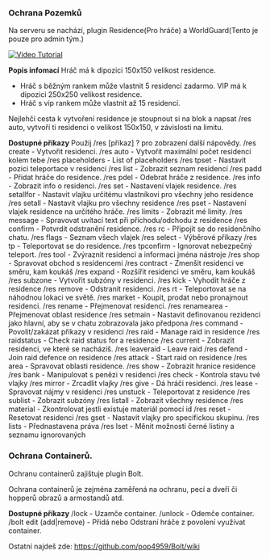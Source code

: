 ### Ochrana Pozemků

Na serveru se nachází, plugin Residence(Pro hráče) a WorldGuard(Tento je pouze pro admin tým.)

[![Video Tutorial](https://media.forgecdn.net/avatars/71/275/636163258283180440.png)](https://www.youtube.com/watch?v=CaSxLwY0tqY)

**Popis infomací**
Hráč má k dipozici 150x150 velikost residence.
- Hráč s běžným rankem může vlastnit 5 residencí zadarmo.
VIP má k dipozici 250x250 velikost residence.
- Hráč s vip rankem může vlastnit až 15 residencí.

Nejlehčí cesta k vytvoření residence je stoupnout si na blok a napsat /res auto, vytvoří ti residenci o velikost 150x150, v závislosti na limitu.


**Dostupné příkazy**
Použij /res [příkaz] ? <strana> pro zobrazení další nápovědy.
/res create - Vytvořit residenci.
/res auto - Vytvořit maximální počet residencí kolem tebe
/res placeholders - List of placeholders
/res tpset - Nastavit pozici teleportace v residenci
/res list - Zobrazit seznam residencí
/res padd - Přidat hráče do residence.
/res pdel - Odebrat hráče z residence.
/res info - Zobrazit info o residenci.
/res set - Nastavení vlajek residence.
/res setallfor - Nastavit vlajku určitému vlastníkovi pro všechny jeho residence
/res setall - Nastavit vlajku pro všechny residence
/res pset - Nastavení vlajek residence na určitého hráče.
/res limits - Zobrazit mé limity.
/res message - Spravovat uvítací text při příchodu/odchodu z residence
/res confirm - Potvrdit odstranění residence.
/res rc - Připojit se do residenčního chatu.
/res flags - Seznam všech vlajek
/res select - Výběrové příkazy
/res tp - Teleportovat se do residence.
/res tpconfirm - Ignorovat nebezpečný teleport.
/res tool - Zvýraznit residenci a informaci jména nástroje
/res shop - Spravovat obchod s residencemi
/res contract - Zmenšit residenci ve směru, kam koukáš
/res expand - Rozšířit residenci ve směru, kam koukáš
/res subzone - Vytvořit subzóny v residenci.
/res kick - Vyhodit hráče z residence
/res remove - Odstranit residenci.
/res rt - Teleportovat se na náhodnou lokaci ve světě.
/res market - Koupit, prodat nebo pronajmout residenci.
/res rename - Přejmenovat residenci.
/res renamearea - Přejmenovat oblast residence
/res setmain - Nastavit definovanou rezidenci jako hlavní, aby se v chatu zobrazovala jako předpona
/res command - Povolit/zakázat příkazy v residenci
/res raid - Manage raid in residence
/res raidstatus - Check raid status for a residence
/res current - Zobrazit residenci, ve které se nacházíš.
/res leaveraid - Leave raid
/res defend - Join raid defence on residence
/res attack - Start raid on residence
/res area - Spravovat oblasti residence.
/res show - Zobrazit hranice residence
/res bank - Manipulovat s penězi v residenci
/res check - Kontrola stavu tvé vlajky
/res mirror - Zrcadlit vlajky
/res give - Dá hráči residenci.
/res lease - Spravovat nájmy v residenci
/res unstuck - Teleportovat z residence
/res sublist - Zobrazit subzóny
/res listall - Zobrazit všechny residence
/res material - Zkontrolovat jestli existuje materiál pomocí id
/res reset - Resetovat residenci
/res gset - Nastavit vlajky pro specifickou skupinu.
/res lists - Přednastavena práva
/res lset - Měnit možnosti černé listiny a seznamu ignorovaných


### Ochrana Containerů.
Ochranu containerů zajištuje plugin Bolt.

Ochrana containerů je zejména zaměřená na ochranu, pecí a dveří či hopperů obrazů a armostandů atd.

**Dostupné příkazy**
/lock - Uzamče container.
/unlock - Odemče container.
/bolt edit (add|remove) <player> - Přidá nebo Odstraní hráče z povolení využívat container.

Ostatní najdeš zde: https://github.com/pop4959/Bolt/wiki